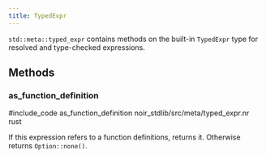 ```yaml
---
title: TypedExpr
---
```


`std::meta::typed_expr` contains methods on the built-in `TypedExpr` type for resolved and type-checked expressions.

## Methods

### as_function_definition

#include_code as_function_definition noir_stdlib/src/meta/typed_expr.nr rust

If this expression refers to a function definitions, returns it. Otherwise returns `Option::none()`.